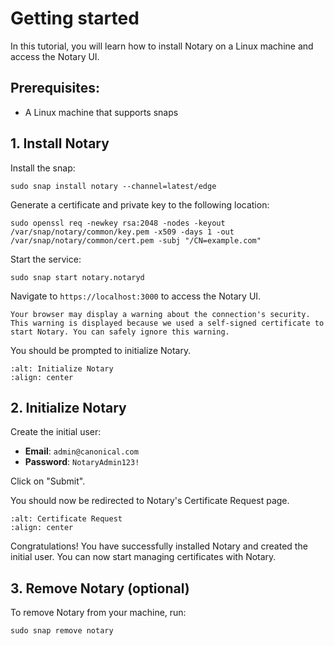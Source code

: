 # Getting started

In this tutorial, you will learn how to install Notary on a Linux machine and access the Notary UI.

## Prerequisites:

- A Linux machine that supports snaps

## 1. Install Notary

Install the snap:

```shell
sudo snap install notary --channel=latest/edge
```

Generate a certificate and private key to the following location:

```shell
sudo openssl req -newkey rsa:2048 -nodes -keyout /var/snap/notary/common/key.pem -x509 -days 1 -out /var/snap/notary/common/cert.pem -subj "/CN=example.com"
```

Start the service:
```shell
sudo snap start notary.notaryd
```

Navigate to `https://localhost:3000` to access the Notary UI.

```{note}
Your browser may display a warning about the connection's security. This warning is displayed because we used a self-signed certificate to start Notary. You can safely ignore this warning.
```

You should be prompted to initialize Notary.

```{image} ../images/initialize.png
:alt: Initialize Notary
:align: center
```

## 2. Initialize Notary

Create the initial user:

- **Email**: `admin@canonical.com`
- **Password**: `NotaryAdmin123!`

Click on "Submit".

You should now be redirected to Notary's Certificate Request page.

```{image} ../images/certificate_requests.png
:alt: Certificate Request
:align: center
```

Congratulations! You have successfully installed Notary and created the initial user. You can now start managing certificates with Notary.

## 3. Remove Notary (optional)

To remove Notary from your machine, run:

```shell
sudo snap remove notary
```
